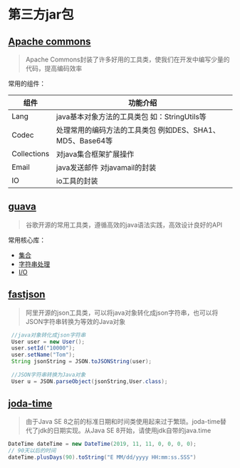 # 第三方jar包
## [Apache commons](https://commons.apache.org/)
> Apache Commons封装了许多好用的工具类，使我们在开发中编写少量的代码，提高编码效率

常用的组件：

| 组件 | 功能介绍 |
| ------ | ------ |
|Lang|java基本对象方法的工具类包 如：StringUtils等|
| Codec | 处理常用的编码方法的工具类包 例如DES、SHA1、MD5、Base64等 |
| Collections | 对java集合框架扩展操作 | 
|Email|java发送邮件 对javamail的封装|
|IO|io工具的封装|

## [guava](https://github.com/google/guava)
> 谷歌开源的常用工具类，遵循高效的java语法实践，高效设计良好的API

常用核心库：

* [集合](https://github.com/google/guava/wiki/CollectionUtilitiesExplained)
* [字符串处理](https://github.com/google/guava/wiki/StringsExplained)
* [I/O](https://github.com/google/guava/wiki/IOExplained)

## [fastjson](https://github.com/alibaba/fastjson)
> 阿里开源的json工具类，可以将java对象转化成json字符串，也可以将JSON字符串转换为等效的Java对象
```java
 //java对象转化成json字符串
 User user = new User();
 user.setId("10000");
 user.setName("Tom");
 String jsonString = JSON.toJSONString(user);
 
 //JSON字符串转换为Java对象
 User u = JSON.parseObject(jsonString,User.class);
```
## [joda-time](https://www.joda.org/joda-time/)
> 由于Java SE 8之前的标准日期和时间类使用起来过于繁琐。joda-time替代了jdk的日期实现。从Java SE 8开始，请使用jdk自带的java.time
```java
DateTime dateTime = new DateTime(2019, 11, 11, 0, 0, 0, 0);
// 90天以后的时间
dateTime.plusDays(90).toString("E MM/dd/yyyy HH:mm:ss.SSS")
```

